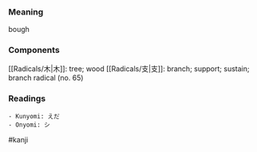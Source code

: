 ### Meaning

bough

### Components

[[Radicals/木|木]]: tree; wood [[Radicals/支|支]]: branch; support; sustain; branch radical (no. 65)

### Readings

```
- Kunyomi: えだ
- Onyomi: シ
```

#kanji